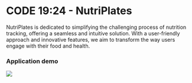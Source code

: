 # CODE 19:24 - NutriPlates
NutriPlates is dedicated to simplifying the challenging process of nutrition tracking, offering a seamless and intuitive solution. With a user-friendly approach and innovative features, we aim to transform the way users engage with their food and health.

### Application demo
![](https://github.com/user-attachments/assets/b4d60c9c-509b-44e2-9b70-4888f83c80b1)
